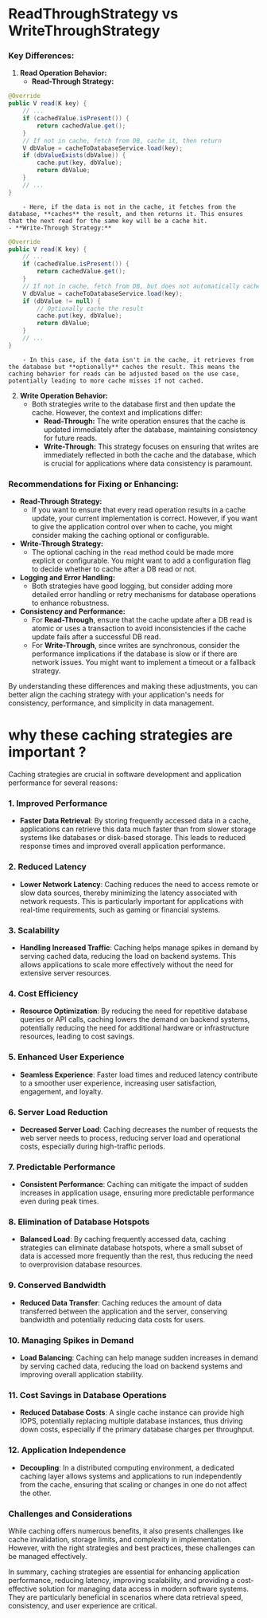 # ReadThroughStrategy vs WriteThroughStrategy

### Key Differences:

1. **Read Operation Behavior:**
    - **Read-Through Strategy:**

```java
@Override
public V read(K key) {
    // ... 
    if (cachedValue.isPresent()) {
        return cachedValue.get();
    }
    // If not in cache, fetch from DB, cache it, then return
    V dbValue = cacheToDatabaseService.load(key);
    if (dbValueExists(dbValue)) {
        cache.put(key, dbValue);
        return dbValue;
    }
    // ...
}
```

        - Here, if the data is not in the cache, it fetches from the database, **caches** the result, and then returns it. This ensures that the next read for the same key will be a cache hit.
    - **Write-Through Strategy:**

```java
@Override
public V read(K key) {
    // ...
    if (cachedValue.isPresent()) {
        return cachedValue.get();
    }
    // If not in cache, fetch from DB, but does not automatically cache the result
    V dbValue = cacheToDatabaseService.load(key);
    if (dbValue != null) {
        // Optionally cache the result
        cache.put(key, dbValue);
        return dbValue;
    }
    // ...
}
```

        - In this case, if the data isn't in the cache, it retrieves from the database but **optionally** caches the result. This means the caching behavior for reads can be adjusted based on the use case, potentially leading to more cache misses if not cached.
2. **Write Operation Behavior:**
    - Both strategies write to the database first and then update the cache. However, the context and implications differ:
        - **Read-Through:** The write operation ensures that the cache is updated immediately after the database, maintaining consistency for future reads.
        - **Write-Through:** This strategy focuses on ensuring that writes are immediately reflected in both the cache and the database, which is crucial for applications where data consistency is paramount.

### Recommendations for Fixing or Enhancing:

- **Read-Through Strategy:**
    - If you want to ensure that every read operation results in a cache update, your current implementation is correct. However, if you want to give the application control over when to cache, you might consider making the caching optional or configurable.
- **Write-Through Strategy:**
    - The optional caching in the `read` method could be made more explicit or configurable. You might want to add a configuration flag to decide whether to cache after a DB read or not.
- **Logging and Error Handling:**
    - Both strategies have good logging, but consider adding more detailed error handling or retry mechanisms for database operations to enhance robustness.
- **Consistency and Performance:**
    - For **Read-Through**, ensure that the cache update after a DB read is atomic or uses a transaction to avoid inconsistencies if the cache update fails after a successful DB read.
    - For **Write-Through**, since writes are synchronous, consider the performance implications if the database is slow or if there are network issues. You might want to implement a timeout or a fallback strategy.

By understanding these differences and making these adjustments, you can better align the caching strategy with your application's needs for consistency, performance, and simplicity in data management.


# why these caching strategies are important ?

Caching strategies are crucial in software development and application performance for several reasons:

### **1. Improved Performance**

- **Faster Data Retrieval**: By storing frequently accessed data in a cache, applications can retrieve this data much faster than from slower storage systems like databases or disk-based storage. This leads to reduced response times and improved overall application performance.


### **2. Reduced Latency**

- **Lower Network Latency**: Caching reduces the need to access remote or slow data sources, thereby minimizing the latency associated with network requests. This is particularly important for applications with real-time requirements, such as gaming or financial systems.


### **3. Scalability**

- **Handling Increased Traffic**: Caching helps manage spikes in demand by serving cached data, reducing the load on backend systems. This allows applications to scale more effectively without the need for extensive server resources.


### **4. Cost Efficiency**

- **Resource Optimization**: By reducing the need for repetitive database queries or API calls, caching lowers the demand on backend systems, potentially reducing the need for additional hardware or infrastructure resources, leading to cost savings.


### **5. Enhanced User Experience**

- **Seamless Experience**: Faster load times and reduced latency contribute to a smoother user experience, increasing user satisfaction, engagement, and loyalty.


### **6. Server Load Reduction**

- **Decreased Server Load**: Caching decreases the number of requests the web server needs to process, reducing server load and operational costs, especially during high-traffic periods.


### **7. Predictable Performance**

- **Consistent Performance**: Caching can mitigate the impact of sudden increases in application usage, ensuring more predictable performance even during peak times.


### **8. Elimination of Database Hotspots**

- **Balanced Load**: By caching frequently accessed data, caching strategies can eliminate database hotspots, where a small subset of data is accessed more frequently than the rest, thus reducing the need to overprovision database resources.


### **9. Conserved Bandwidth**

- **Reduced Data Transfer**: Caching reduces the amount of data transferred between the application and the server, conserving bandwidth and potentially reducing data costs for users.


### **10. Managing Spikes in Demand**

- **Load Balancing**: Caching can help manage sudden increases in demand by serving cached data, reducing the load on backend systems and improving overall application stability.


### **11. Cost Savings in Database Operations**

- **Reduced Database Costs**: A single cache instance can provide high IOPS, potentially replacing multiple database instances, thus driving down costs, especially if the primary database charges per throughput.


### **12. Application Independence**

- **Decoupling**: In a distributed computing environment, a dedicated caching layer allows systems and applications to run independently from the cache, ensuring that scaling or changes in one do not affect the other.


### **Challenges and Considerations**

While caching offers numerous benefits, it also presents challenges like cache invalidation, storage limits, and complexity in implementation. However, with the right strategies and best practices, these challenges can be managed effectively.

In summary, caching strategies are essential for enhancing application performance, reducing latency, improving scalability, and providing a cost-effective solution for managing data access in modern software systems. They are particularly beneficial in scenarios where data retrieval speed, consistency, and user experience are critical.

